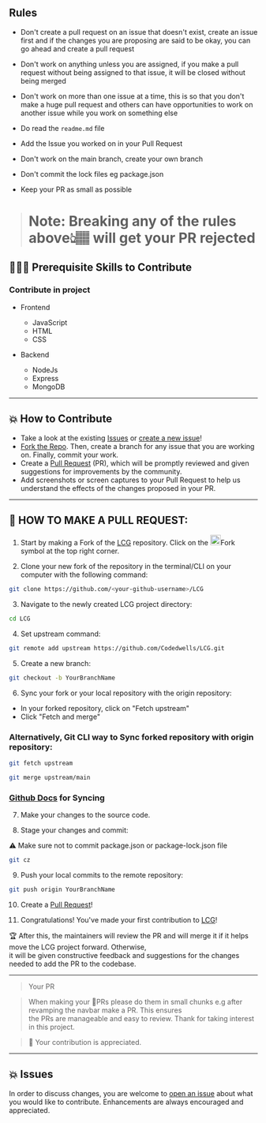 ## Rules

- Don't create a pull request on an issue that doesn't exist, create an issue first and if the changes you are proposing are said to be okay, you can go ahead and create a pull request

- Don't work on anything unless you are assigned, if you make a pull request without being assigned to that issue, it will be closed without being merged

- Don't work on more than one issue at a time, this is so that you don't make a huge pull request and others can have opportunities to work on another issue while you work on something else

- Do read the `readme.md` file

- Add the Issue you worked on in your Pull Request 

- Don't work on the main branch, create your own branch

- Don't commit the lock files eg package.json

- Keep your PR as small as possible


> # Note: Breaking any of the rules above👆🏽 will get your PR rejected

## 👩🏽‍💻 Prerequisite Skills to Contribute

### Contribute in project

- Frontend
  - JavaScript
  - HTML
  - CSS

- Backend
  - NodeJs
  - Express
  - MongoDB

---

## 💥 How to Contribute

- Take a look at the existing [Issues](https://github.com/Codedwells/LCG/issues) or [create a new issue](https://github.com/Codedwells/LCG/issues/new/choose)!
- [Fork the Repo](https://github.com/Codedwells/LCG/fork). Then, create a branch for any issue that you are working on. Finally, commit your work.
- Create a [Pull Request](https://github.com/Codedwells/LCG/compare) (PR), which will be promptly reviewed and given suggestions for improvements by the community.
- Add screenshots or screen captures to your Pull Request to help us understand the effects of the changes proposed in your PR.

---

## 🌟 HOW TO MAKE A PULL REQUEST:

1. Start by making a Fork of the [LCG](https://github.com/Codedwells/LCG) repository. Click on the <a href="https://github.com/Codedwells/LCG/fork"><img src="https://i.imgur.com/G4z1kEe.png" height="21" width="21"></a>Fork symbol at the top right corner.

2. Clone your new fork of the repository in the terminal/CLI on your computer with the following command:

```bash
git clone https://github.com/<your-github-username>/LCG
```

3. Navigate to the newly created LCG project directory:

```bash
cd LCG
```

4. Set upstream command:

```bash
git remote add upstream https://github.com/Codedwells/LCG.git
```

5. Create a new branch:

```bash
git checkout -b YourBranchName
```

6. Sync your fork or your local repository with the origin repository:

- In your forked repository, click on "Fetch upstream"
- Click "Fetch and merge"

### Alternatively, Git CLI way to Sync forked repository with origin repository:

```bash
git fetch upstream
```

```bash
git merge upstream/main
```

### [Github Docs](https://docs.github.com/en/github/collaborating-with-pull-requests/addressing-merge-conflicts/resolving-a-merge-conflict-on-github) for Syncing

7. Make your changes to the source code.

8. Stage your changes and commit:

⚠️ Make sure not to commit package.json or package-lock.json file

```bash
git cz
```

9. Push your local commits to the remote repository:

```bash
git push origin YourBranchName
```

10. Create a [Pull Request](https://help.github.com/en/github/collaborating-with-issues-and-pull-requests/creating-a-pull-request)!

11. Congratulations! You've made your first contribution to [LCG](https://github.com/Codedwells/LCG/graphs/contributors)!

🏆 After this, the maintainers will review the PR and will merge it if it helps move the LCG project forward. Otherwise,\
it will be given constructive feedback and suggestions for the changes needed to add the PR to the codebase.

---

> Your PR

> When making your 🚀PRs please do them in small chunks e.g after revamping the navbar make a PR. This ensures\
the PRs are manageable and easy to review. Thank for taking interest in this project.

>💝 Your contribution is appreciated.

---

## 💥 Issues

In order to discuss changes, you are welcome to [open an issue](https://github.com/Codedwells/LCG/issues/new/choose) about what you would like to contribute. Enhancements are always encouraged and appreciated.
